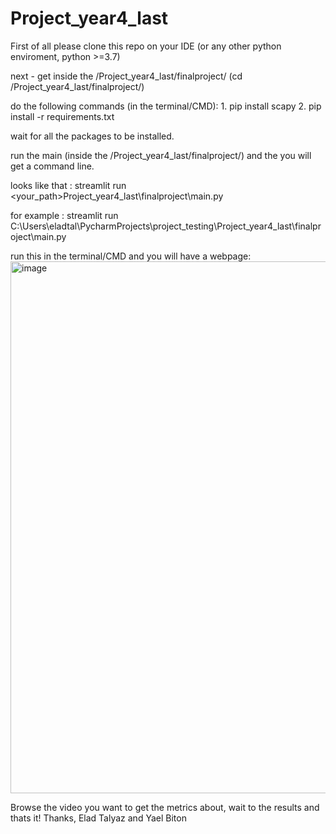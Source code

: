 # Project_year4_last

First of all please clone this repo on your IDE (or any other python enviroment, python >=3.7)

next - get inside the /Project_year4_last/finalproject/ (cd /Project_year4_last/finalproject/)

do the following commands (in the terminal/CMD): 1. pip install scapy
                                                 2. pip install -r requirements.txt
                                                 
wait for all the packages to be installed.

run the main (inside the /Project_year4_last/finalproject/) and the you will get a command line.

looks like that : streamlit run <your_path>Project_year4_last\finalproject\main.py

for example : streamlit run C:\Users\eladtal\PycharmProjects\project_testing\Project_year4_last\finalproject\main.py

run this in the terminal/CMD and you will have a webpage:
<img width="851" alt="image" src="https://user-images.githubusercontent.com/96494083/233859240-4fa1a4e2-6333-4499-ab82-06f9b99a60bb.png">

Browse the video you want to get the metrics about, wait to the results and thats it!
Thanks,
Elad Talyaz and Yael Biton

